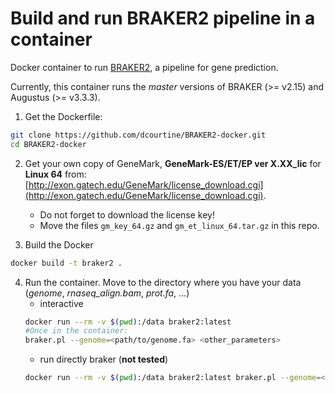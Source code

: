# Build and run BRAKER2 pipeline in a container

Docker container to run [BRAKER2](https://github.com/Gaius-Augustus/BRAKER), a
pipeline for gene prediction.

Currently, this container runs the *master* versions of BRAKER (>= v2.15) and
Augustus (>= v3.3.3).


1. Get the Dockerfile:

```bash
git clone https://github.com/dcourtine/BRAKER2-docker.git
cd BRAKER2-docker
```

2. Get your own copy of GeneMark, **GeneMark-ES/ET/EP ver X.XX_lic** for **Linux 64**
from:
[http://exon.gatech.edu/GeneMark/license_download.cgi](http://exon.gatech.edu/GeneMark/license_download.cgi).
    - Do not forget to download the license key!
    - Move the files `gm_key_64.gz` and `gm_et_linux_64.tar.gz` in this repo.

3. Build the Docker
```bash
docker build -t braker2 .
```

4. Run the container. Move to the directory where you have your data (*genome*, *rnaseq_align.bam*, *prot.fa*, ...)
    - interactive
    ```bash
    docker run --rm -v $(pwd):/data braker2:latest
    #Once in the container:
    braker.pl --genome=<path/to/genome.fa> <other_parameters>
    ```
    - run directly braker (**not tested**)
    ```bash
    docker run --rm -v $(pwd):/data braker2:latest braker.pl --genome=<path/to/genome.fa> <other_parameters>
    ```
